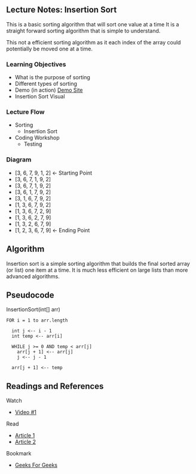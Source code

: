 ## Lecture Notes: Insertion Sort

This is a basic sorting algorithm that will sort one value at a time
It is a straight forward sorting algorithm that is simple to understand.

This not a efficient sorting algorithm as it each index of the array
could potentially be moved one at a time.

### Learning Objectives
 - What is the purpose of sorting
 - Different types of sorting
 - Demo (in action) [Demo Site](http://sorting.at/)
 - Insertion Sort Visual
### Lecture Flow
 - Sorting
    - Insertion Sort
 - Coding Workshop
    - Testing
    
### Diagram
- [3, 6, 7, 9, 1, 2] <- Starting Point
- [3, 6, 7, 1, 9, 2]
- [3, 6, 7, 1, 9, 2]
- [3, 6, 1, 7, 9, 2]
- [3, 1, 6, 7, 9, 2]
- [1, 3, 6, 7, 9, 2]
- [1, 3, 6, 7, 2, 9]
- [1, 3, 6, 2, 7, 9]
- [1, 3, 2, 6, 7, 9]
- [1, 2, 3, 6, 7, 9] <- Ending Point




## Algorithm
Insertion sort is a simple sorting algorithm that builds the final 
sorted array (or list) one item at a time. It is much less efficient
on large lists than more advanced algorithms.

## Pseudocode

  InsertionSort(int[] arr)
  
    FOR i = 1 to arr.length
    
      int j <-- i - 1
      int temp <-- arr[i]
      
      WHILE j >= 0 AND temp < arr[j]
        arr[j + 1] <-- arr[j]
        j <-- j - 1
        
      arr[j + 1] <-- temp

## Readings and References
Watch
 - [Video #1](https://www.youtube.com/watch?v=lCDZ0IprFw4)
 
Read
 - [Article 1](https://mathbits.com/MathBits/Java/arrays/InsertionSort.htm)
 - [Article 2](https://www.tutorialspoint.com/insertion-sort-in-Java)
 
Bookmark
 - [Geeks For Geeks](https://www.geeksforgeeks.org/insertion-sort/)